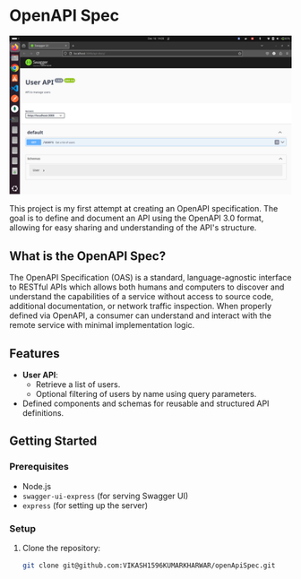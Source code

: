# OpenAPI Spec
![OpenAPI Spec Example](./image1.png)

This project is my first attempt at creating an OpenAPI specification. The goal is to define and document an API using the OpenAPI 3.0 format, allowing for easy sharing and understanding of the API's structure.

## What is the OpenAPI Spec?

The OpenAPI Specification (OAS) is a standard, language-agnostic interface to RESTful APIs which allows both humans and computers to discover and understand the capabilities of a service without access to source code, additional documentation, or network traffic inspection. When properly defined via OpenAPI, a consumer can understand and interact with the remote service with minimal implementation logic.

## Features

- **User API**:
  - Retrieve a list of users.
  - Optional filtering of users by name using query parameters.
- Defined components and schemas for reusable and structured API definitions.

## Getting Started

### Prerequisites

- Node.js
- `swagger-ui-express` (for serving Swagger UI)
- `express` (for setting up the server)

### Setup

1. Clone the repository:
   ```bash
   git clone git@github.com:VIKASH1596KUMARKHARWAR/openApiSpec.git
